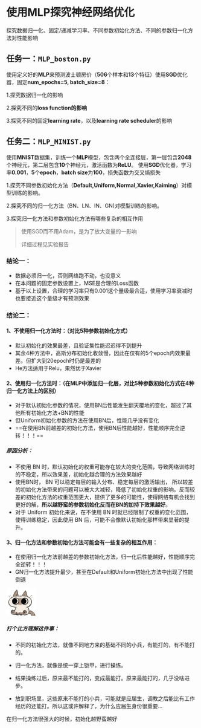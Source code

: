 # 使用MLP探究神经网络优化

探究数据归一化、固定/递减学习率、不同参数初始化方法、不同的参数归一化方法对性能影响  



## 任务一：`MLP_boston.py`

使用定义好的**MLP**来预测波士顿房价（**506**个样本和**13**个特征）使用**SGD**优化器，固定**num_epochs=5, batch_size=8**：

1.探究数据归一化的影响

2.探究不同的**loss function的影响**

3.探究不同的固定**learning rate**，以及**learning rate scheduler**的影响

## 任务二：`MLP_MINIST.py`

使用**MNIST**数据集，训练一个**MLP**模型，包含两个全连接层，第一层包含**2048**个神经元，第二层包含**10**个神经元，激活函数为**ReLU**。
使用**SGD**优化器，学习率**0.001**，**5**个**epoch**，**batch size**为**100**，损失函数为交叉熵损失

1.探究不同参数初始化方法（**Default,Uniform,Normal,Xavier,Kaiming**）对模型训练的影响。

2.探究不同的归一化方法（BN、LN、IN、GN)对模型训练的影响。

3.探究归一化方法和参数初始化方法有哪些复杂的相互作用


> 使用SGD而不用Adam，是为了放大变量的一影响
>
> 详细过程见实验报告


### 结论一：

- 数据必须归一化，否则网络跑不动，也没意义
- 在本问题的固定参数设置上，MSE是合理的Loss函数
- 基于以上设置，合理的学习率只有0.001这个量级最合适，使用学习率衰减时也要接近这个量级才有预测效果


 


### 结论二：

#### 1、不使用归一化方法时：（对比5种参数初始化方式）

- 默认初始化的效果最差，且验证集性能迟迟得不到提升
- 其余4种方法中，高斯分布初始化收敛慢，因此在仅有的5个epoch内效果最差。但扩大到20epoch时仍是最差的
- He方法适用于Relu，果然优于Xavier

#### 2、使用归一化方法时：（在MLP中添加归一化层，对比5种参数初始化方式在4种归一化方法上的区别）

- 对于默认初始化参数的情况，使用BN后性能发生翻天覆地的变化，超过了其他所有初始化方法+BN的性能
- 但Uniform初始化参数的方法在使用BN后，性能几乎没有变化
- ==在使用BN前越差的初始化方法，使用BN后性能越好，性能顺序完全逆转！！！==

##### 原因分析：

- 不使用 BN 时，默认初始化的权重可能存在较大的变化范围，导致网络训练时的不稳定，所以效果差，初始化越合理的方法效果越好
- 使用BN时， BN 可以稳定每层的输入分布、稳定每层的激活输出， 所以较差的初始化方法带来的问题可以被大大减轻，降低了初始化权重的影响。反而较差的初始化方法的权重范围更大，提供了更多的可能性，使得网络有机会找到更好的解，**所以越野蛮的参数初始化反而在BN的加持下效果越好**。
- 对于 Uniform 初始化来说，在不使用 BN 时就已经限制了权重的变化范围，使得训练稳定，因此使用 BN 后，可能不会像默认初始化那样带来显著的提升。



#### 3、归一化方法和参数初始化方法可能会有一些复杂的相互作用：

- 在使用归一化方法前越差的参数初始化方法，归一化后性能越好，性能顺序完全逆转！！！
- GN归一化方法提升最少，甚至在Default和Uniform初始化方法中出现了性能倒退

![img](./README.assets/LQRC}S6`JZ5P[J480$G96KS.gif)

##### 打个比方理解这件事：

- 不同的初始化方法，就像不同地方来的基础不同的小兵，有能打的，有不能打的。

- 归一化方法，就像是统一穿上铠甲，进行操练。

- 结果操练过后，原来最不能打的，变成最能打。原来最能打的，几乎没啥进步。

- 放到职场里，这些原来不能打的小兵，可能就是应届生，调教之后能比有工作经历的还能打。所以这或许解释了，为什么应届生身份很重要...


在归一化方法很强大的时候，初始化越野蛮越好

### 

